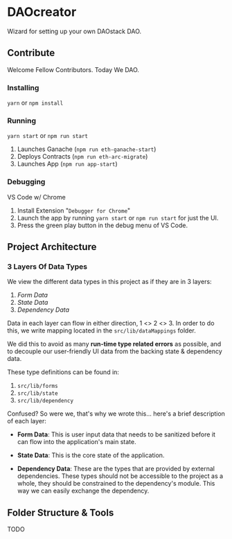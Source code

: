 # DAOcreator

Wizard for setting up your own DAOstack DAO.

## Contribute

Welcome Fellow Contributors. Today We DAO.

### Installing

`yarn` or `npm install`

### Running

`yarn start` or `npm run start`

1. Launches Ganache (`npm run eth-ganache-start`)
2. Deploys Contracts (`npm run eth-arc-migrate`)
3. Launches App (`npm run app-start`)

### Debugging

VS Code w/ Chrome

1. Install Extension "`Debugger for Chrome`"
2. Launch the app by running `yarn start` or `npm run start` for just the UI.
3. Press the green play button in the debug menu of VS Code.

## Project Architecture

### 3 Layers Of Data Types

We view the different data types in this project as if they are in 3 layers:

1. _Form Data_
2. _State Data_
3. _Dependency Data_

Data in each layer can flow in either direction, 1 <> 2 <> 3. In order to do this, we write mapping located in the `src/lib/dataMappings` folder.

We did this to avoid as many **run-time type related errors** as possible, and to decouple our user-friendly UI data from the backing state & dependency data.

These type definitions can be found in:

1. `src/lib/forms`
2. `src/lib/state`
3. `src/lib/dependency`

Confused? So were we, that's why we wrote this... here's a brief description of each layer:

- **Form Data**: This is user input data that needs to be sanitized before it can flow into the application's main state.

- **State Data**: This is the core state of the application.

- **Dependency Data**: These are the types that are provided by external dependencies. These types should not be accessible to the project as a whole, they should be constrained to the dependency's module. This way we can easily exchange the dependency.

## Folder Structure & Tools

TODO
